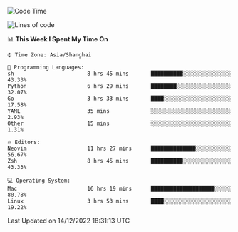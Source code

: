 <!--START_SECTION:waka-->
![Code Time](http://img.shields.io/badge/Code%20Time-1%2C056%20hrs%2028%20mins-blue)

![Lines of code](https://img.shields.io/badge/From%20Hello%20World%20I%27ve%20Written-24%20Thousand%20lines%20of%20code-blue)

📊 **This Week I Spent My Time On** 

```text
⌚︎ Time Zone: Asia/Shanghai

💬 Programming Languages: 
sh                       8 hrs 45 mins       ██████████░░░░░░░░░░░░░░░   43.33% 
Python                   6 hrs 29 mins       ████████░░░░░░░░░░░░░░░░░   32.07% 
Go                       3 hrs 33 mins       ████░░░░░░░░░░░░░░░░░░░░░   17.58% 
YAML                     35 mins             ░░░░░░░░░░░░░░░░░░░░░░░░░   2.93% 
Other                    15 mins             ░░░░░░░░░░░░░░░░░░░░░░░░░   1.31%

🔥 Editors: 
Neovim                   11 hrs 27 mins      ██████████████░░░░░░░░░░░   56.67% 
Zsh                      8 hrs 45 mins       ██████████░░░░░░░░░░░░░░░   43.33%

💻 Operating System: 
Mac                      16 hrs 19 mins      ████████████████████░░░░░   80.78% 
Linux                    3 hrs 53 mins       ████░░░░░░░░░░░░░░░░░░░░░   19.22%

```


 Last Updated on 14/12/2022 18:31:13 UTC
<!--END_SECTION:waka-->
